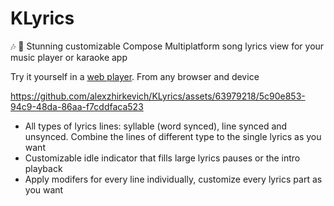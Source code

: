 # KLyrics 

🎶 🎤 Stunning customizable Compose Multiplatform song lyrics view for your music player or karaoke app

Try it yourself in a [web player](https://alexzhirkevich.github.io/KLyrics/). From any browser and device 

https://github.com/alexzhirkevich/KLyrics/assets/63979218/5c90e853-94c9-48da-86aa-f7cddfaca523


- All types of lyrics lines: syllable (word synced), line synced and unsynced. Combine the lines of different type to the single lyrics as you want
- Customizable idle indicator that fills large lyrics pauses or the intro playback
- Apply modifers for every line individually, customize every lyrics part as you want
